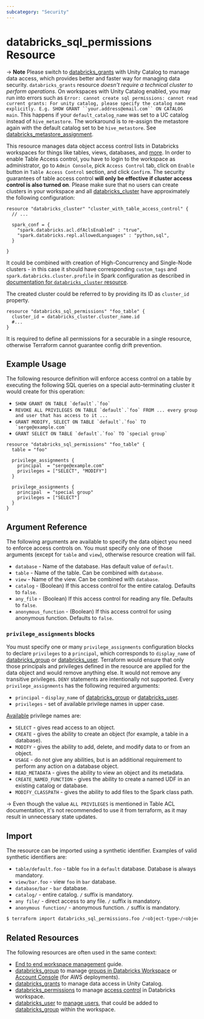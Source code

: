 ```yaml
---
subcategory: "Security"
---
```

# databricks_sql_permissions Resource

-> **Note** Please switch to [databricks_grants](grants.md) with Unity Catalog to manage data access, which provides better and faster way for managing data security. `databricks_grants` resource *doesn't require a technical cluster to perform operations*. On workspaces with Unity Catalog enabled, you may run into errors such as `Error: cannot create sql permissions: cannot read current grants: For unity catalog, please specify the catalog name explicitly. E.g. SHOW GRANT ``your.address@email.com`` ON CATALOG main`. This happens if your `default_catalog_name` was set to a UC catalog instead of `hive_metastore`. The workaround is to re-assign the metastore again with the default catalog set to be `hive_metastore`. See [databricks_metastore_assignment](metastore_assignment.md).

This resource manages data object access control lists in Databricks workspaces for things like tables, views, databases, and [more](https://docs.databricks.com/security/access-control/table-acls/object-privileges.html). In order to enable Table Access control, you have to login to the workspace as administrator, go to `Admin Console`, pick `Access Control` tab, click on `Enable` button in `Table Access Control` section, and click `Confirm`. The security guarantees of table access control **will only be effective if cluster access control is also turned on**. Please make sure that no users can create clusters in your workspace and all [databricks_cluster](cluster.md) have approximately the following configuration:

```hcl
resource "databricks_cluster" "cluster_with_table_access_control" {
  // ...

  spark_conf = {
    "spark.databricks.acl.dfAclsEnabled" : "true",
    "spark.databricks.repl.allowedLanguages" : "python,sql",
  }

}
```

It could be combined with creation of High-Concurrency and Single-Node clusters - in this case it should have corresponding `custom_tags` and `spark.databricks.cluster.profile` in Spark configuration as described in [documentation for `databricks_cluster` resource](cluster.md).

The created cluster could be referred to by providing its ID as `cluster_id` property.


```hcl
resource "databricks_sql_permissions" "foo_table" {
  cluster_id = databricks_cluster.cluster_name.id
  #...
}
```

It is required to define all permissions for a securable in a single resource, otherwise Terraform cannot guarantee config drift prevention.

## Example Usage

The following resource definition will enforce access control on a table by executing the following SQL queries on a special auto-terminating cluster it would create for this operation:

* ```SHOW GRANT ON TABLE `default`.`foo` ```
* ```REVOKE ALL PRIVILEGES ON TABLE `default`.`foo` FROM ... every group and user that has access to it ...```
* ```GRANT MODIFY, SELECT ON TABLE `default`.`foo` TO `serge@example.com` ```
* ```GRANT SELECT ON TABLE `default`.`foo` TO `special group` ```

```hcl
resource "databricks_sql_permissions" "foo_table" {
  table = "foo"

  privilege_assignments {
    principal  = "serge@example.com"
    privileges = ["SELECT", "MODIFY"]
  }

  privilege_assignments {
    principal  = "special group"
    privileges = ["SELECT"]
  }
}
```

## Argument Reference

The following arguments are available to specify the data object you need to enforce access controls on. You must specify only one of those arguments (except for `table` and `view`), otherwise resource creation will fail.

* `database` - Name of the database. Has default value of `default`.
* `table` - Name of the table. Can be combined with `database`. 
* `view` - Name of the view. Can be combined with `database`. 
* `catalog` - (Boolean) If this access control for the entire catalog. Defaults to `false`.
* `any_file` - (Boolean) If this access control for reading any file. Defaults to `false`.
* `anonymous_function` - (Boolean) If this access control for using anonymous function. Defaults to `false`.

### `privilege_assignments` blocks

You must specify one or many `privilege_assignments` configuration blocks to declare `privileges` to a `principal`, which corresponds to `display_name` of [databricks_group](group.md#display_name) or [databricks_user](user.md#display_name). Terraform would ensure that only those principals and privileges defined in the resource are applied for the data object and would remove anything else. It would not remove any transitive privileges. `DENY` statements are intentionally not supported. Every `privilege_assignments` has the following required arguments:

* `principal` - `display_name` of [databricks_group](group.md#display_name) or [databricks_user](user.md#display_name).
* `privileges` - set of available privilege names in upper case.

[Available](https://docs.databricks.com/security/access-control/table-acls/object-privileges.html) privilege names are:

* `SELECT` - gives read access to an object.
* `CREATE` - gives the ability to create an object (for example, a table in a database).
* `MODIFY` - gives the ability to add, delete, and modify data to or from an object.
* `USAGE` - do not give any abilities, but is an additional requirement to perform any action on a database object.
* `READ_METADATA` - gives the ability to view an object and its metadata.
* `CREATE_NAMED_FUNCTION` - gives the ability to create a named UDF in an existing catalog or database.
* `MODIFY_CLASSPATH` - gives the ability to add files to the Spark class path.

-> Even though the value `ALL PRIVILEGES` is mentioned in Table ACL documentation, it's not recommended to use it from terraform, as it may result in unnecessary state updates.

## Import

The resource can be imported using a synthetic identifier. Examples of valid synthetic identifiers are:

* `table/default.foo` - table `foo` in a `default` database. Database is always mandatory.
* `view/bar.foo` - view `foo` in `bar` database.
* `database/bar` - `bar` database.
* `catalog/` - entire catalog. `/` suffix is mandatory.
* `any file/` - direct access to any file. `/` suffix is mandatory.
* `anonymous function/` - anonymous function. `/` suffix is mandatory.

```bash
$ terraform import databricks_sql_permissions.foo /<object-type>/<object-name>
```

## Related Resources

The following resources are often used in the same context:

* [End to end workspace management](../guides/workspace-management.md) guide.
* [databricks_group](group.md) to manage [groups in Databricks Workspace](https://docs.databricks.com/administration-guide/users-groups/groups.html) or [Account Console](https://accounts.cloud.databricks.com/) (for AWS deployments).
* [databricks_grants](grants.md) to manage data access in Unity Catalog.
* [databricks_permissions](permissions.md) to manage [access control](https://docs.databricks.com/security/access-control/index.html) in Databricks workspace.
* [databricks_user](user.md) to [manage users](https://docs.databricks.com/administration-guide/users-groups/users.html), that could be added to [databricks_group](group.md) within the workspace.
